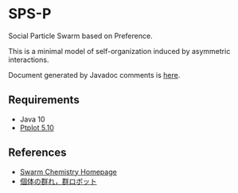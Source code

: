 # SPS-P
Social Particle Swarm based on Preference.

This is a minimal model of self-organization induced by asymmetric interactions.

Document generated by Javadoc comments is [here](https://d0iasm.github.io/sps-p/).

## Requirements
- Java 10 
- [Ptplot 5.10](https://ptolemy.berkeley.edu/java/ptplot5.10/ptolemy/plot/doc/index.htm)

## References
- [Swarm Chemistry Homepage](http://bingweb.binghamton.edu/~sayama/SwarmChemistry/)
- [個体の群れ，群ロボット](http://www.cmplx.riec.tohoku.ac.jp/jp/projects/project/swarm_oscillators/)
